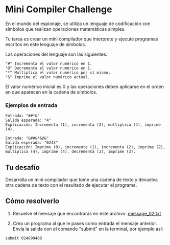 # **Mini Compiler Challenge**

En el mundo del espionaje, se utiliza un lenguaje de codificación con símbolos que realizan operaciones matemáticas simples.

Tu tarea es crear un mini compilador que interprete y ejecute programas escritos en este lenguaje de símbolos.

Las operaciones del lenguaje son las siguientes:

```
"#" Incrementa el valor numérico en 1.
"@" Decrementa el valor numérico en 1.
"*" Multiplica el valor numérico por sí mismo.
"&" Imprime el valor numérico actual.
```

El valor numérico inicial es 0 y las operaciones deben aplicarse en el orden en que aparecen en la cadena de símbolos.

### **Ejemplos de entrada**

```
Entrada: "##*&"
Salida esperada: "4"
Explicación: Incrementa (1), incrementa (2), multiplica (4), imprime (4).
```

```
Entrada: "&##&*&@&"
Salida esperada: "0243"
Explicación: Imprime (0), incrementa (1), incrementa (2), imprime (2), multiplica (4), imprime (4), decrementa (3), imprime (3).

```

## **Tu desafío**

Desarrolla un mini compilador que tome una cadena de texto y devuelva otra cadena de texto con el resultado de ejecutar el programa.

## **Cómo resolverlo**

1. Resuelve el mensaje que encontrarás en este archivo: [message_02.txt](./message_02.txt)

2. Crea un programa al que le pases como entrada el mensaje anterior. Envía la salida con el comando "submit" en la terminal, por ejemplo así:

```
submit 024899488
```
